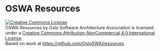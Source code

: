 # OSWA Resources

<a rel="license" href="http://creativecommons.org/licenses/by-nc/4.0/"><img alt="Creative Commons License" style="border-width:0" src="https://i.creativecommons.org/l/by-nc/4.0/88x31.png" /></a><br /><span xmlns:dct="http://purl.org/dc/terms/" property="dct:title">OSWA Resources</span> by <span xmlns:cc="http://creativecommons.org/ns#" property="cc:attributionName">Oslo Software Architecture Association</span> is licensed under a <a rel="license" href="http://creativecommons.org/licenses/by-nc/4.0/">Creative Commons Attribution-NonCommercial 4.0 International License</a>.<br />Based on work at <a xmlns:dct="http://purl.org/dc/terms/" href="https://github.com/OsloSWA/resources" rel="dct:source">https://github.com/OsloSWA/resources</a>.
